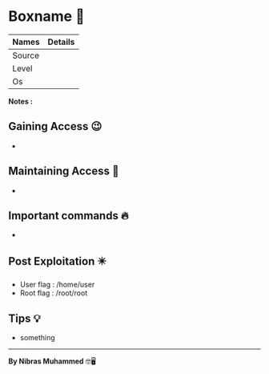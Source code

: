 # Boxname 🧭
Names | Details
--------|-----
Source | 
Level     | 
Os |

**Notes :**




## Gaining Access 😉

- 



## Maintaining Access 🥷
- 


## Important commands 🔥
-

## Post Exploitation ✴️
- User flag : /home/user
- Root flag : /root/root
## Tips 💡
- something


--------------------------------
**By Nibras Muhammed** 🤓🖥️






